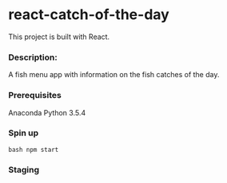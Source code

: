 # react-catch-of-the-day

This project is built with React.

### Description:
A fish menu app with information on the fish catches of the day.

### Prerequisites
Anaconda Python 3.5.4

### Spin up
```bash npm start```

### Staging

